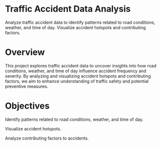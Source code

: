 # Traffic Accident Data Analysis
Analyze traffic accident data to identify patterns related to road conditions, weather, and time of day. Visualize accident hotspots and contributing factors.

# Overview
This project explores traffic accident data to uncover insights into how road conditions, weather, and time of day influence accident frequency and severity.
By analyzing and visualizing accident hotspots and contributing factors, we aim to enhance understanding of traffic safety and potential preventive measures.

# Objectives
Identify patterns related to road conditions, weather, and time of day.

Visualize accident hotspots.

Analyze contributing factors to accidents.
